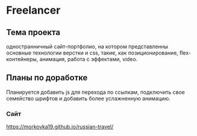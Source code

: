 # Freelancer
## Тема проекта
одностранничный сайт-портфолио, на котором представленны основные технологии верстки и css, такие, как
позиционирование, flex-контейнеры, анимация, работа с эффектами, video.
## Планы по доработке
Планируется добавить js для перехода по ссылкам,  подключить свое семейство шрифтов и добавить более услажненную анимацию.
### Сайт
https://morkovka19.github.io/russian-travel/